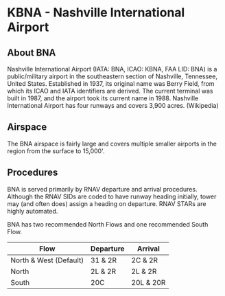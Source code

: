 # KBNA - Nashville International Airport

## About BNA
Nashville International Airport (IATA: BNA, ICAO: KBNA, FAA LID: BNA) is a public/military airport in the southeastern section of Nashville, Tennessee, United States. Established in 1937, its original name was Berry Field, from which its ICAO and IATA identifiers are derived. The current terminal was built in 1987, and the airport took its current name in 1988. Nashville International Airport has four runways and covers 3,900 acres. (Wikipedia)

## Airspace
The BNA airspace is fairly large and covers multiple smaller airports in the region from the surface to 15,000'.

## Procedures
BNA is served primarily by RNAV departure and arrival procedures. Although the RNAV SIDs are coded to have runway heading initially, tower may (and often does) assign a heading on departure. RNAV STARs are highly automated.

BNA has two recommended North Flows and one recommended South Flow.

| Flow          | Departure            | Arrival             |
|---------------|----------------------|---------------------|
| North & West (Default) | 31 & 2R              | 2C & 2R             | 
| North         | 2L & 2R              | 2L & 2R             |
| South         | 20C                  | 20L & 20R           |